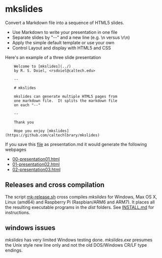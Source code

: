 
# mkslides

Convert a Markdown file into a sequence of HTML5 slides.

+ Use Markdown to write your presentation in one file
+ Separate slides by "--" and a new line (e.g. \n versus \r\n)
+ Apply the simple default template or use your own
+ Control Layout and display with HTML5 and CSS

Here's an example of a three slide presentation

```
    Welcome to [mkslides](../)
    by R. S. Doiel, <rsdoiel@caltech.edu>

    --

    # mkslides

    mkslides can generate multiple HTML5 pages from
    one markdown file.  It splits the markdown file
    on each "--" 

    --

    Thank you

    Hope you enjoy [mkslides](https://github.com/caltechlbrary/mkslides)

```

If you save this [file](example/presentation.md) as presentation.md it would
generate the following webpages

+ [00-presentation01.html](example/00-presentation.html)
+ [01-presentation02.html](example/01-presentation.html)
+ [02-presentation03.html](example/02-presentation.html)


## Releases and cross compilation

The script [mk-release.sh](./mk-release.sh) cross compiles *mkslides* for Windows, Max OS X, Linux (amd64) and Raspberry Pi (Raspbian/ARM6 and ARM7).
It places all the resulting executable programs in the *dist* folders. See [INSTALL.md](install.html) for instructions.

## windows issues

*mkslides* has very limited Windows testing done.  *mkslides.exe* 
presumes the Unix style new line only and not the old DOS/Windows CR/LF type endings.


